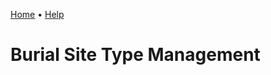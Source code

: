 [Home](https://cityssm.github.io/sunrise-cms/)
•
[Help](https://cityssm.github.io/sunrice-cms/docs/)

# Burial Site Type Management
